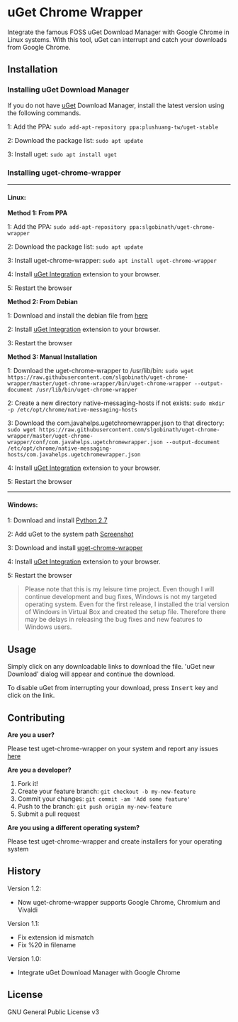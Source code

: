 # uGet Chrome Wrapper
Integrate the famous FOSS uGet Download Manager with Google Chrome in Linux systems. With this tool, uGet can interrupt and catch your downloads from Google Chrome.


## Installation
### Installing uGet Download Manager

If you do not have [uGet](http://ugetdm.com/) Download Manager, install the latest version using the following commands.

1: Add the PPA: `sudo add-apt-repository ppa:plushuang-tw/uget-stable`

2: Download the package list: `sudo apt update`

3: Install uget: `sudo apt install uget`


### Installing uget-chrome-wrapper

***

#### Linux:

**Method 1: From PPA**

1: Add the PPA: `sudo add-apt-repository ppa:slgobinath/uget-chrome-wrapper`

2: Download the package list: `sudo apt update`

3: Install uget-chrome-wrapper: `sudo apt install uget-chrome-wrapper`

4: Install [uGet Integration](https://chrome.google.com/webstore/detail/uget-integration/efjgjleilhflffpbnkaofpmdnajdpepi) extension to your browser.

5: Restart the browser



**Method 2: From Debian**

1: Download and install the debian file from [here](http://ppa.launchpad.net/slgobinath/uget-chrome-wrapper/ubuntu/pool/main/u/uget-chrome-wrapper)

2: Install [uGet Integration](https://chrome.google.com/webstore/detail/uget-integration/efjgjleilhflffpbnkaofpmdnajdpepi) extension to your browser.

3: Restart the browser



**Method 3: Manual Installation**

1: Download the uget-chrome-wrapper to /usr/lib/bin: `sudo wget https://raw.githubusercontent.com/slgobinath/uget-chrome-wrapper/master/uget-chrome-wrapper/bin/uget-chrome-wrapper --output-document /usr/lib/bin/uget-chrome-wrapper`

2: Create a new directory native-messaging-hosts if not exists: `sudo mkdir -p /etc/opt/chrome/native-messaging-hosts`

3: Download the com.javahelps.ugetchromewrapper.json to that directory: `sudo wget https://raw.githubusercontent.com/slgobinath/uget-chrome-wrapper/master/uget-chrome-wrapper/conf/com.javahelps.ugetchromewrapper.json --output-document /etc/opt/chrome/native-messaging-hosts/com.javahelps.ugetchromewrapper.json`

4: Install [uGet Integration](https://chrome.google.com/webstore/detail/uget-integration/efjgjleilhflffpbnkaofpmdnajdpepi) extension to your browser.

5: Restart the browser


***

#### Windows:
1: Download and install [Python 2.7](https://www.python.org/downloads/release/python-2712/)

2: Add uGet to the system path [Screenshot](https://github.com/slgobinath/uget-chrome-wrapper/blob/master/build/windows/add_uget_to_path.png)

3: Download and install [uget-chrome-wrapper](https://github.com/slgobinath/uget-chrome-wrapper/releases/download/v1.2/uget-chrome-wrapper_1.2.1.exe)

4: Install [uGet Integration](https://chrome.google.com/webstore/detail/uget-integration/efjgjleilhflffpbnkaofpmdnajdpepi) extension to your browser.

5: Restart the browser

> Please note that this is my leisure time project. Even though I will continue development and bug fixes, Windows is not my targeted operating system. Even for the first release, I installed the trial version of Windows in Virtual Box and created the setup file. Therefore there may be delays in releasing the bug fixes and new features to Windows users.

## Usage
Simply click on any downloadable links to download the file. 'uGet new Download' dialog will appear and continue the download.

To disable uGet from interrupting your download, press <kbd>Insert</kbd> key and click on the link.


## Contributing
**Are you a user?**

Please test uget-chrome-wrapper on your system and report any issues [here](https://github.com/slgobinath/uget-chrome-wrapper/issues)

**Are you a developer?**

1. Fork it!
2. Create your feature branch: `git checkout -b my-new-feature`
3. Commit your changes: `git commit -am 'Add some feature'`
4. Push to the branch: `git push origin my-new-feature`
5. Submit a pull request

**Are you using a different operating system?**

Please test uget-chrome-wrapper and create installers for your operating system

## History
Version 1.2:
 * Now uget-chrome-wrapper supports Google Chrome, Chromium and Vivaldi

Version 1.1:
* Fix extension id mismatch
* Fix %20 in filename

Version 1.0:
* Integrate uGet Download Manager with Google Chrome


## License

GNU General Public License v3
